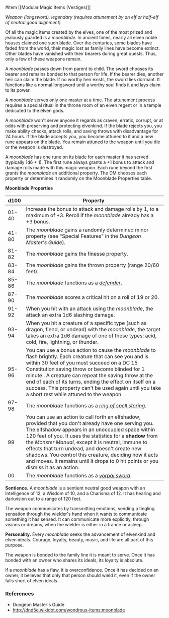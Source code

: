  #item [[Modular Magic Items (Vestiges)]]

_Weapon (longsword), legendary (requires attunement by an elf or half-elf of neutral good alignment)_

Of all the magic items created by the elves, one of the most prized and jealously guarded is a _moonblade_. In ancient times, nearly all elven noble houses claimed one such blade. Over the centuries, some blades have faded from the world, their magic lost as family lines have become extinct. Other blades have vanished with their bearers during great quests. Thus, only a few of these weapons remain.

A _moonblade_ passes down from parent to child. The sword chooses its bearer and remains bonded to that person for life. If the bearer dies, another heir can claim the blade. If no worthy heir exists, the sword lies dormant. It functions like a normal longsword until a worthy soul finds it and lays claim to its power.

A _moonblade_ serves only one master at a time. The attunement process requires a special ritual in the throne room of an elven regent or in a temple dedicated to the elven gods.

A _moonblade_ won't serve anyone it regards as craven, erratic, corrupt, or at odds with preserving and protecting elvenkind. If the blade rejects you, you make ability checks, attack rolls, and saving throws with disadvantage for 24 hours. If the blade accepts you, you become attuned to it and a new rune appears on the blade. You remain attuned to the weapon until you die or the weapon is destroyed.

A _moonblade_ has one rune on its blade for each master it has served (typically 1d6 + 1). The first rune always grants a +1 bonus to attack and damage rolls made with this magic weapon. Each rune beyond the first grants the _moonblade_ an additional property. The DM chooses each property or determines it randomly on the Moonblade Properties table.

**Moonblade Properties**

|d100|Property|
|---|---|
|01-40|   Increase the bonus to attack and damage rolls by 1, to a maximum of +3. Reroll if the _moonblade_ already has a +3 bonus.|
|41-80|   The _moonblade_ gains a randomly determined minor property (see "Special Features" in the _Dungeon Master's Guide_).|
|81-82|   The _moonblade_ gains the finesse property.|
|83-84|   The _moonblade_ gains the thrown property (range 20/60 feet).|
|85-86|   The _moonblade_ functions as a _[defender](http://dnd5e.wikidot.com/wondrous-items:defender)_.|
|87-90|   The _moonblade_ scores a critical hit on a roll of 19 or 20.|
|91-92|   When you hit with an attack using the _moonblade_, the attack an extra 1d6 slashing damage.|
|93-94|   When you hit a creature of a specific type (such as dragon, fiend, or undead) with the _moonblade_, the target takes an extra 1d6 damage of one of these types: acid, cold, fire, lightning, or thunder.|
|95-96|   You can use a bonus action to cause the _moonblade_ to flash brightly. Each creature that can see you and is within 30 feet of you must succeed on a DC 15 Constitution saving throw or become blinded for 1 minute . A creature can repeat the saving throw at the end of each of its turns, ending the effect on itself on a success. This property can't be used again until you take a short rest while attuned to the weapon.|
|97-98|   The _moonblade_ functions as a _[ring of spell storing](http://dnd5e.wikidot.com/wondrous-items:ring-of-spell-storing)_.|
|99|   You can use an action to call forth an elfshadow, provided that you don't already have one serving you. The elfshadow appears in an unoccupied space within 120 feet of you. It uses the statistics for a **shadow** from the _Monster Manual_, except it is neutral, immune to effects that turn undead, and doesn't create new shadows. You control this creature, deciding how it acts and moves. It remains until it drops to 0 hit points or you dismiss it as an action.|
|00|   The _moonblade_ functions as a _[vorpal sword](http://dnd5e.wikidot.com/wondrous-items:vorpal-sword)_.|

**Sentience.** A _moonblade_ is a sentient neutral good weapon with an Intelligence of 12, a Wisdom of 10, and a Charisma of 12. It has hearing and darkvision out to a range of 120 feet.

The weapon communicates by transmitting emotions, sending a tingling sensation through the wielder's hand when it wants to communicate something it has sensed. It can communicate more explicitly, through visions or dreams, when the wielder is either in a trance or asleep.

**Personality.** Every _moonblade_ seeks the advancement of elvenkind and elven ideals. Courage, loyalty, beauty, music, and life are all part of this purpose.

The weapon is bonded to the family line it is meant to serve. Once it has bonded with an owner who shares its ideals, its loyalty is absolute.

If a _moonblade_ has a flaw, it is overconfidence. Once it has decided on an owner, it believes that only that person should wield it, even if the owner falls short of elven ideals.

### References

* Dungeon Master's Guide
* http://dnd5e.wikidot.com/wondrous-items:moonblade
